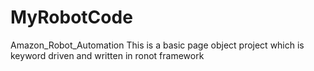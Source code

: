 # MyRobotCode
Amazon_Robot_Automation
This is a basic page object project which is keyword driven and written in ronot framework

